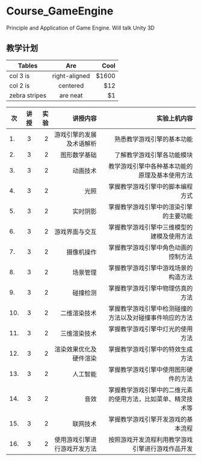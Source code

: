 # Course_GameEngine
Principle and Application of Game Engine. Will talk Unity 3D

## 教学计划
| Tables        | Are           | Cool  |
| ------------- |:-------------:| -----:|
| col 3 is      | right-aligned | $1600 |
| col 2 is      | centered      |   $12 |
| zebra stripes | are neat      |    $1 |


|次				|	讲授		|实验	|讲授内容		|实验上机内容	|	
| ------------- |:-------------:| -----:|-------------:	| -----:		|			
|1.				|3	|2			|游戏引擎的发展及术语解析	|熟悉教学游戏引擎的基本功能	|	
|2.				|3	|2			|图形数学基础	|了解教学游戏引擎各功能模块		|
|3.				|3	|2			|动画技术	|教学游戏引擎中各种基本功能的原理及基本使用方法		|
|4.				|3	|2			|光照	|掌握教学游戏引擎中的脚本编程方式		|
|5.				|3	|2			|实时阴影	|掌握教学游戏引擎中的渲染引擎的主要功能		|
|6.				|3	|2			|游戏界面与交互	|掌握教学游戏引擎中三维模型的建模及使用方法		|
|7.				|3	|2			|摄像机操作	|掌握教学游戏引擎中角色动画的控制方法		|
|8.				|3	|2			|场景管理	|掌握教学游戏引擎中游戏场景的构造方法		|
|9.				|3	|2			|碰撞检测	|掌握教学游戏引擎中物理仿真的方法		|
|10.			|3	|2			|二维渲染技术	|掌握教学游戏引擎中检测碰撞的方法以及对碰撞事件响应的方法	|	
|11.			|3	|2			|三维渲染技术	|掌握教学游戏引擎中灯光的使用方法		|
|12.			|3	|2			|渲染效果优化及硬件渲染	|掌握教学游戏引擎中的特效生成方法		|
|13.			|3	|2			|人工智能	|掌握教学游戏引擎中使用图形硬件的方法		|
|14.			|3	|2			|音效	|掌握教学游戏引擎中的二维元素的使用方法，比如菜单、精灵技术等	|	
|15.			|3	|2			|联网技术	|掌握教学游戏引擎开发游戏的基本流程		|
|16.			|3	|2			|使用游戏引擎进行游戏开发方法	|按照游戏开发流程利用教学游戏引擎进行游戏作品开发|
		
